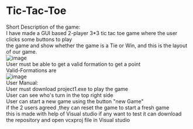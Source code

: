 # Tic-Tac-Toe
Short Description of the game:
<br>
I have made a GUI based 2-player 3*3 tic tac toe game where the user clicks some buttons to play 
<br>
the game and show whether the game is a Tie or Win, and this is the layout of our game.
<br>
![image](https://user-images.githubusercontent.com/97659145/208610809-25d2ea79-0e29-4fea-ad01-bd0f7cac5279.png)
<br>
User must be able to get a valid formation to get a point
<br>
Valid-Formations are
<br>
![image](https://user-images.githubusercontent.com/97659145/208609008-59ed8498-8294-493a-a64e-09e24f0ab725.png)
<br>
User Manual:
<br>
User must download project1.exe to play the game
<br>
User can see who's turn in the top right side
<br>
User can start a new game using the button "new Game"
<br>
if the 2 users agreed ,they can reset the game to start a fresh game
<br>
this is made with help of Visual studio if any want to test it can download the repository and open vcxproj file in Visual studio
